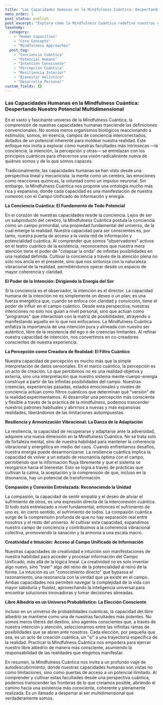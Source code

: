 ```yaml
---
title: "Las Capacidades Humanas en la Mindfulness Cuántica: Despertando Nuestro Potencial Multidimensional"
menu_order: 1
post_status: publish
post_excerpt: "Explora cómo la Mindfulness Cuántica redefine nuestras capacidades humanas innatas, trascendiendo la visión clásica. Descubre cómo la conciencia, la intención y la percepción se entrelazan con los principios cuánticos para manifestar una realidad más alineada con nuestro ser auténtico, abriendo caminos hacia una existencia plena y consciente."
taxonomy:
  category:
    - "Human Capacities"
    - "Core Concepts"
    - "Mindfulness Approaches"
  post_tag:
    - "Conciencia Cuántica"
    - "Potencial Humano"
    - "Intención Consciente"
    - "Percepción Cuántica"
    - "Resiliencia Interior"
    - "Bienestar Holístico"
    - "Desarrollo Personal"
custom_fields: {}
---
```


### Las Capacidades Humanas en la Mindfulness Cuántica: Despertando Nuestro Potencial Multidimensional

En el vasto y fascinante universo de la Mindfulness Cuántica, la comprensión de nuestras capacidades humanas trasciende las definiciones convencionales. No somos meros organismos biológicos reaccionando a estímulos; somos, en esencia, campos de conciencia interconectados, dotados de un potencial inherente para moldear nuestra realidad. Este enfoque nos invita a explorar cómo nuestras facultades más intrínsecas —la conciencia, la intención, la percepción y otras— se entrelazan con los principios cuánticos para ofrecernos una visión radicalmente nueva de quiénes somos y de lo que somos capaces.

Tradicionalmente, las capacidades humanas se han visto desde una perspectiva lineal y mecanicista: la mente como un cerebro, las emociones como reacciones químicas, la voluntad como un impulso neuronal. Sin embargo, la Mindfulness Cuántica nos propone una ontología mucho más rica y expansiva, donde cada capacidad es una manifestación de nuestra conexión con el Campo Unificado de información y energía.

**La Conciencia Cuántica: El Fundamento de Todo Potencial**

En el corazón de nuestras capacidades reside la conciencia. Lejos de ser un subproducto del cerebro, la Mindfulness Cuántica postula la conciencia como un campo primordial, una propiedad fundamental del universo, de la cual emerge la realidad. Nuestra capacidad para ser conscientes es, por tanto, nuestra puerta de acceso a la vasta red de información y potencialidad cuántica. Al comprender que somos "observadores" activos en el teatro cuántico de la existencia, reconocemos que nuestra mera atención tiene el poder de "colapsar la onda" de infinitas posibilidades en una realidad definida. Cultivar la conciencia a través de la atención plena no solo nos ancla en el presente, sino que nos sintoniza con la naturaleza vibracional de la realidad, permitiéndonos operar desde un espacio de mayor coherencia y claridad.

**El Poder de la Intención: Dirigiendo la Energía del Ser**

Si la conciencia es el observador, la intención es el director. La capacidad humana de la intención no es simplemente un deseo o un plan; es una fuerza energética que, cuando se enfoca con claridad y convicción, tiene el poder de influir en el campo cuántico. Desde esta perspectiva, nuestras intenciones no solo nos guían a nivel personal, sino que actúan como "programas" que interactúan con la matriz de posibilidades, atrayendo o manifestando aquello en lo que nos enfocamos. La Mindfulness Cuántica enfatiza la importancia de una intención pura y alineada con nuestro ser auténtico, libre de la resistencia del ego o de creencias limitantes. Al refinar nuestra capacidad de intención, nos convertimos en co-creadores conscientes de nuestra experiencia.

**La Percepción como Creadora de Realidad: El Filtro Cuántico**

Nuestra capacidad de percepción es mucho más que la simple interpretación de datos sensoriales. En el marco cuántico, la percepción es un acto de creación. Lo que percibimos no es una realidad objetiva y externa, sino una interpretación que nuestro sistema mente-cuerpo-energía construye a partir de las infinitas posibilidades del campo. Nuestras creencias, experiencias pasadas, estados emocionales y niveles de conciencia actúan como filtros cuánticos que determinan qué "versión" de la realidad experimentamos. Al desarrollar una percepción más consciente y flexible a través de la práctica de la mindfulness, podemos trascender nuestros patrones habituales y abrirnos a nuevas y más expansivas realidades, liberándonos de las limitaciones autoimpuestas.

**Resiliencia y Armonización Vibracional: La Danza de la Adaptación**

La resiliencia, la capacidad de recuperarse y adaptarse ante la adversidad, adquiere una nueva dimensión en la Mindfulness Cuántica. No se trata solo de fortaleza mental, sino de nuestra habilidad para mantener la coherencia vibracional y energética en medio del caos. Cuando enfrentamos desafíos, nuestra energía puede desarmonizarse. La resiliencia cuántica implica la capacidad de volver a un estado de resonancia óptima con el campo, permitiendo que la información fluya libremente y que el sistema se reorganice hacia el bienestar. Esto se logra a través de prácticas que cultivan la calma, la aceptación y la comprensión de que, incluso en la disonancia, hay un potencial de transformación.

**Compasión y Conexión Entrelazada: Reconociendo la Unidad**

La compasión, la capacidad de sentir empatía y el deseo de aliviar el sufrimiento de otros, es una expresión directa de la interconexión cuántica. Si todo está entrelazado a nivel fundamental, entonces el sufrimiento de uno es, en cierto sentido, el sufrimiento de todos. La compasión cuántica surge de la comprensión profunda de que no hay separación real entre nosotros y el resto del universo. Al cultivar esta capacidad, expandimos nuestro campo de conciencia y contribuimos a la coherencia vibracional colectiva, promoviendo la sanación y la armonía a una escala macro.

**Creatividad e Intuición: Acceso al Campo Unificado de Información**

Nuestras capacidades de creatividad e intuición son manifestaciones de nuestra habilidad para acceder y procesar información del Campo Unificado, más allá de la lógica lineal. La creatividad no es solo inventar algo nuevo, sino "traer" algo del reino de la potencialidad al reino de la forma. La intuición es un "conocimiento directo" que bypassa el razonamiento, una resonancia con la verdad que ya existe en el campo. Ambas capacidades nos permiten navegar la complejidad de la vida con mayor sabiduría y fluidez, aprovechando la inteligencia universal para encontrar soluciones innovadoras y tomar decisiones alineadas.

**Libre Albedrío en un Universo Probabilístico: La Elección Consciente**

Incluso en un universo de probabilidades cuánticas, la capacidad del libre albedrío se mantiene como una de nuestras facultades más potentes. No somos meros títeres del destino, sino agentes conscientes que, a través de nuestra intención y atención, seleccionamos entre las infinitas ramas de posibilidades que se abren ante nosotros. Cada elección, por pequeña que sea, es un acto de creación cuántica, un "sí" a una trayectoria específica de la realidad. Practicar la Mindfulness Cuántica nos empodera para ejercer nuestro libre albedrío de manera más consciente, asumiendo la responsabilidad de las realidades que elegimos manifestar.

En resumen, la Mindfulness Cuántica nos invita a un profundo viaje de autodescubrimiento, donde nuestras capacidades humanas son vistas no como limitaciones, sino como puertas de acceso a un potencial ilimitado. Al comprender y cultivar estas facultades desde una perspectiva cuántica, podemos transcender las fronteras de lo que creíamos posible, abriendo el camino hacia una existencia más consciente, coherente y plenamente realizada. Es un llamado a despertar al ser multidimensional que verdaderamente somos.